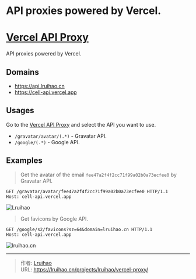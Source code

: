 # API proxies powered by Vercel.

# [Vercel API Proxy](https://github.com/Lruihao/vercel-proxy)

API proxies powered by Vercel.

## Domains

- <https://api.lruihao.cn>
- <https://cell-api.vercel.app>

## Usages

Go to the [Vercel API Proxy](https://cell-api.vercel.app) and select the API you want to use.

- `/gravatar/avatar/(.*)` - Gravatar API.
- `/google/(.*)` - Google API.

## Examples

> Get the avatar of the email `fee47a2f4f2cc71f99a02b0a73ecfee0` by Gravatar API.

```http
GET /gravatar/avatar/fee47a2f4f2cc71f99a02b0a73ecfee0 HTTP/1.1
Host: cell-api.vercel.app
```

![Lruihao](https://cell-api.vercel.app/gravatar/avatar/fee47a2f4f2cc71f99a02b0a73ecfee0)

> Get favicons by Google API.

```http
GET /google/s2/favicons?sz=64&domain=lruihao.cn HTTP/1.1
Host: cell-api.vercel.app
```

![lruihao.cn](https://cell-api.vercel.app/google/s2/favicons?sz=64&domain=lruihao.cn)


---

> 作者: [Lruihao](https://github.com/Lruihao)  
> URL: https://lruihao.cn/projects/lruihao/vercel-proxy/  

